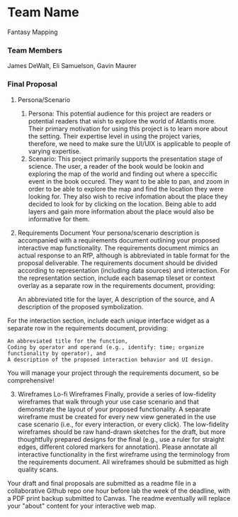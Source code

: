 # Team Name
Fantasy Mapping
### Team Members
James DeWalt, Eli Samuelson, Gavin Maurer
### Final Proposal
1. Persona/Scenario
    1. Persona: This potential audience for this project are readers or potential readers that wish to explore the world of Atlantis more. Their primary motivation for using this project is to learn more about the setting. Their expertise level in using the project varies, therefore, we need to make sure the UI/UIX is applicable to people of varying expertise. 
    2. Scenario: This project primarily supports the presentation stage of science. The user, a reader of the book would be lookin and exploring the map of the world and finding out where a speccific event in the book occured. They want to be able to pan, and zoom in order to be able to explore the map and find the location they were looking for. They also wish to recive infomation about the place they decided to look for by clicking on the location. Being able to add layers and gain more information about the place would also be informative for them.   

2. Requirements Document
Your persona/scenario description is accompanied with a requirements document outlining your proposed interactive map functionality. The requirements document mimics an actual response to an RfP, although is abbreviated in table format for the proposal deliverable. The requirements document should be divided according to representation (including data sources) and interaction. For the representation section, include each basemap tileset or context overlay as a separate row in the requirements document, providing:

    An abbreviated title for the layer,
    A description of the source, and
    A description of the proposed symbolization.

For the interaction section, include each unique interface widget as a separate row in the requirements document, providing:

    An abbreviated title for the function,
    Coding by operator and operand (e.g., identify: time; organize functionality by operator), and
    A description of the proposed interaction behavior and UI design.

You will manage your project through the requirements document, so be comprehensive!

3. Wireframes
Lo-fi Wireframes
Finally, provide a series of low-fidelity wireframes that walk through your use case scenario and that demonstrate the layout of your proposed functionality. A separate wireframe must be created for every new view generated in the use case scenario (i.e., for every interaction, or every click). The low-fidelity wireframes should be raw hand-drawn sketches for the draft, but more thoughtfully prepared designs for the final (e.g., use a ruler for straight edges, different colored markers for annotation). Please annotate all interactive functionality in the first wireframe using the terminology from the requirements document. All wireframes should be submitted as high quality scans.

Your draft and final proposals are submitted as a readme file in a collaborative Github repo one hour before lab the week of the deadline, with a PDF print backup submitted to Canvas. The readme eventually will replace your "about" content for your interactive web map.






